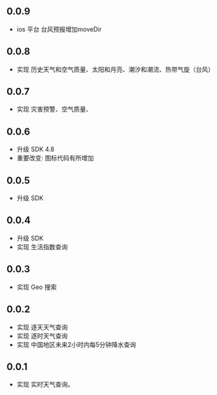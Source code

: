 ## 0.0.9

- ios 平台 台风预报增加moveDir

## 0.0.8

- 实现 历史天气和空气质量、太阳和月亮、潮汐和潮流、热带气旋（台风）

## 0.0.7

- 实现 灾害预警、空气质量、

## 0.0.6

- 升级 SDK 4.8
- 重要改变: 图标代码有所增加

## 0.0.5

- 升级 SDK

## 0.0.4

- 升级 SDK
- 实现 生活指数查询

## 0.0.3

- 实现 Geo 搜索

## 0.0.2

- 实现 逐天天气查询
- 实现 逐时天气查询
- 实现 中国地区未来2小时内每5分钟降水查询

## 0.0.1

- 实现 实时天气查询。
